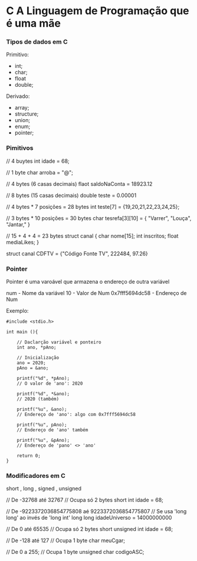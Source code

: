 # C A Linguagem de Programação que é uma mãe

### Tipos de dados em C

Primitivo:

- int;
- char;
- float
- double;

Derivado:

- array;
- structure;
- union;
- enum;
- pointer;

### Pimitivos

// 4 buytes
int idade = 68;

// 1 byte
char arroba = "@";

// 4 bytes (6 casas decimais)
flaot saldoNaConta = 18923.12

// 8 bytes (15 casas decimais)
double teste = 0.00001

// 4 bytes \* 7 posições = 28 bytes
int teste[7] = {19,20,21,22,23,24,25};

// 3 bytes \* 10 posições = 30 bytes
char tesrefa[3][10] = {
"Varrer",
"Louça",
"Jantar,"
}

// 15 + 4 + 4 = 23 bytes
struct canal
{
char nome[15];
int inscritos;
float mediaLikes;
}

struct canal CDFTV = {"Código Fonte TV", 222484, 97.26}

### Pointer

Pointer é uma varoável que armazena o endereço de outra variável

num - Nome da variável
10 - Valor de Num
0x7fff5694dc58 - Endereço de Num

Exemplo:

    #include <stdio.h>

    int main (){

        // Daclarção variável e ponteiro
        int ano, *pAno;

        // Inicialização
        ano = 2020;
        pAno = &ano;

        printf("%d", *pAno);
        // O valor de 'ano': 2020

        printf("%d", *&ano);
        // 2020 (também)

        printf("%u", &ano);
        // Endereço de 'ano': algo com 0x7fff5694dc58

        printf("%u", pAno);
        // Endereço de 'ano' também

        printf("%u", &pAno);
        // Endereço de 'pano' <> 'ano'

        return 0;
    }

### Modificadores em C

short , long , signed , unsigned

// De -32768 até 32767
// Ocupa só 2 bytes
short int idade = 68;

// De -9223372036854775808 aé 9223372036854775807
// Se usa 'long long' ao invés de 'long int'
long long idadeUniverso = 14000000000

// De 0 até 65535
// Ocupa só 2 bytes
short unsigned int idade = 68;

// De -128 até 127
// Ocupa 1 byte
char meuCgar;

// De 0 a 255;
// Ocupa 1 byte
unsigned char codigoASC;
